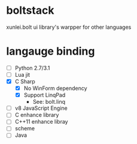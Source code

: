 boltstack
========

xunlei.bolt ui library's warpper for other languages

langauge binding
==================
- [ ] Python 2.7/3.1
- [ ] Lua jit
- [x] C Sharp
	- [x] No WinForm dependency
	- [x] Support LinqPad
		- See: bolt.linq
- [ ] v8 JavaScript Engine
- [ ] C enhance library
- [ ] C++11 enhance libray
- [ ] scheme 
- [ ] Java 

